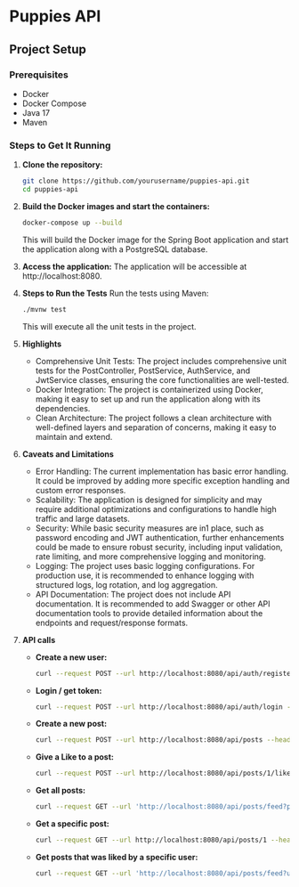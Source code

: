 # Puppies API

## Project Setup

### Prerequisites

- Docker
- Docker Compose
- Java 17
- Maven

### Steps to Get It Running

1. **Clone the repository:**

   ```sh
   git clone https://github.com/yourusername/puppies-api.git
   cd puppies-api 
    ```
   
2. **Build the Docker images and start the containers:**  
   ```sh  
   docker-compose up --build
    ```
   This will build the Docker image for the Spring Boot application and start the application along with a PostgreSQL database.

3. **Access the application:**
   The application will be accessible at http://localhost:8080.

4. **Steps to Run the Tests**
   Run the tests using Maven:
   ```sh  
   ./mvnw test
    ```
   This will execute all the unit tests in the project.

5. **Highlights**
   - Comprehensive Unit Tests: The project includes comprehensive unit tests for the PostController, PostService, AuthService, and JwtService classes, ensuring the core functionalities are well-tested.
   - Docker Integration: The project is containerized using Docker, making it easy to set up and run the application along with its dependencies.
   - Clean Architecture: The project follows a clean architecture with well-defined layers and separation of concerns, making it easy to maintain and extend.
   
6. **Caveats and Limitations**
   - Error Handling: The current implementation has basic error handling. It could be improved by adding more specific exception handling and custom error responses.
   - Scalability: The application is designed for simplicity and may require additional optimizations and configurations to handle high traffic and large datasets.
   - Security: While basic security measures are in1 place, such as password encoding and JWT authentication, further enhancements could be made to ensure robust security, including input validation, rate limiting, and more comprehensive logging and monitoring.
   - Logging: The project uses basic logging configurations. For production use, it is recommended to enhance logging with structured logs, log rotation, and log aggregation.
   - API Documentation: The project does not include API documentation. It is recommended to add Swagger or other API documentation tools to provide detailed information about the endpoints and request/response formats.

7. **API calls**
   - **Create a new user:**
     ```sh
     curl --request POST --url http://localhost:8080/api/auth/register --header 'Content-Type: application/json' --data '{ "name": "John Doe", "email": "john@example.com", "password": "password123" }'     
   
   - **Login / get token:**  
     ```sh
     curl --request POST --url http://localhost:8080/api/auth/login --header 'Content-Type: application/json' --data '{ "email": "john@example.com", "password": "password123" }'
   
   - **Create a new post:**
     ```sh
     curl --request POST --url http://localhost:8080/api/posts --header 'Authorization: Bearer token_here' --header 'Content-Type: application/json' --data '{ "imageUrl": "http://example.com/dog.jpg", "content": "This is my pet-post" }'
   
   - **Give a Like to a post:**
     ```sh
     curl --request POST --url http://localhost:8080/api/posts/1/like --header 'Authorization: Bearer token_here' --header 'Content-Type: application/json'
   
   - **Get all posts:**
     ```sh
     curl --request GET --url 'http://localhost:8080/api/posts/feed?page=0' --header 'Authorization: Bearer token_here' --header 'Content-Type: application/json'
     
   - **Get a specific post:**
     ```sh
     curl --request GET --url http://localhost:8080/api/posts/1 --header 'Authorization token_here' --header 'Content-Type: application/json'
     
   - **Get posts that was liked by a specific user:**
     ```sh
     curl --request GET --url 'http://localhost:8080/api/posts/feed?userId=1' --header 'Authorization: Bearer token_here' --header 'Content-Type: application/json'